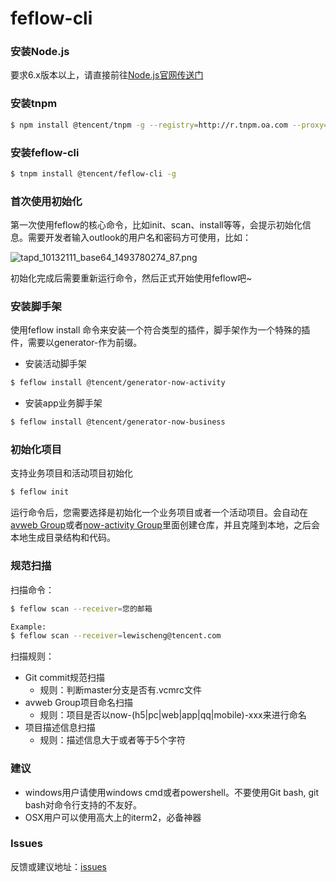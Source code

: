 # feflow-cli

### 安装Node.js
要求6.x版本以上，请直接前往[Node.js官网传送门](https://nodejs.org/en/download/)

### 安装tnpm
```sh
$ npm install @tencent/tnpm -g --registry=http://r.tnpm.oa.com --proxy=http://r.tnpm.oa.com:80 --verbose
```

### 安装feflow-cli
```sh
$ tnpm install @tencent/feflow-cli -g 
```

### 首次使用初始化
第一次使用feflow的核心命令，比如init、scan、install等等，会提示初始化信息。需要开发者输入outlook的用户名和密码方可使用，比如：

![tapd_10132111_base64_1493780274_87.png](/feflow/feflow-cli/uploads/0E0A589D79D3482ABB4D48B291B0170E/tapd_10132111_base64_1493780274_87.png)


初始化完成后需要重新运行命令，然后正式开始使用feflow吧~

### 安装脚手架
使用feflow install <plugin>命令来安装一个符合类型的插件，脚手架作为一个特殊的插件，需要以generator-作为前缀。

* 安装活动脚手架
```sh
$ feflow install @tencent/generator-now-activity
```
* 安装app业务脚手架
```sh
$ feflow install @tencent/generator-now-business
```

### 初始化项目
支持业务项目和活动项目初始化
``` sh
$ feflow init
```
运行命令后，您需要选择是初始化一个业务项目或者一个活动项目。会自动在[avweb Group](http://git.code.oa.com/groups/avweb)或者[now-activity Group](http://git.code.oa.com/groups/now-activity)里面创建仓库，并且克隆到本地，之后会本地生成目录结构和代码。

### 规范扫描
扫描命令：
```sh
$ feflow scan --receiver=您的邮箱 

Example:
$ feflow scan --receiver=lewischeng@tencent.com
```

扫描规则：

* Git commit规范扫描
   * 规则：判断master分支是否有.vcmrc文件
* avweb Group项目命名扫描
   * 规则：项目是否以now-(h5|pc|web|app|qq|mobile)-xxx来进行命名
* 项目描述信息扫描
   * 规则：描述信息大于或者等于5个字符

### 建议
* windows用户请使用windows cmd或者powershell。不要使用Git bash, git bash对命令行支持的不友好。
* OSX用户可以使用高大上的iterm2，必备神器

### Issues
反馈或建议地址：[issues](http://git.code.oa.com/feflow/discussion/issues)